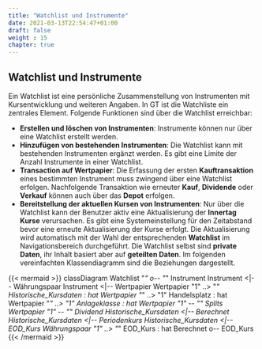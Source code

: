 ```yaml
---
title: "Watchlist und Instrumente"
date: 2021-03-13T22:54:47+01:00
draft: false
weight : 15
chapter: true
---
```

## Watchlist und Instrumente
Ein Watchlist ist eine persönliche Zusammenstellung von Instrumenten mit Kursentwicklung und weiteren Angaben. In GT ist die Watchliste ein zentrales Element. Folgende Funktionen sind über die Watchlist erreichbar:
+ **Erstellen und löschen von Instrumenten**: Instrumente können nur über eine Watchlist erstellt werden.
+ **Hinzufügen von bestehenden Instrumenten**: Die Watchlist kann mit bestehenden Instrumenten ergänzt werden. Es gibt eine Limite der Anzahl Instrumente in einer Watchlist.
+ **Transaction auf Wertpapier**: Die Erfassung der ersten **Kauftransaktion** eines bestimmten Instrument muss zwingend über eine Watchlist erfolgen. Nachfolgende Transaktion wie erneuter **Kauf**,  **Dividende** oder **Verkauf** können auch über das **Depot** erfolgen.
+ **Bereitstellung der aktuellen Kursen von Instrumenten**: Nur über die Watchlist kann der Benutzer aktiv eine Aktualisierung der **Innertag Kurse** verursachen. Es gibt eine Systemeinstellung für den Zeitabstand bevor eine erneute Aktualisierung der Kurse erfolgt. Die Aktualisierung wird automatisch mit der Wahl der entsprechenden **Watchlist** im Navigationsbereich durchgeführt. Die Watchlist selbst sind **private Daten**, ihr Inhalt basiert aber auf **geteilten Daten**. Im folgenden vereinfachten Klassendiagramm sind die Beziehungen dargestellt.

{{< mermaid >}}
classDiagram
    Watchlist "*" o-- "*" Instrument
    Instrument <|-- Währungspaar
    Instrument <|-- Wertpapier
    Wertpapier "1" ..> "*" Historische_Kursdaten : hat
    Wertpapier "*" ..> "1" Handelsplatz : hat
    Wertpapier "*" ..> "1" Anlageklasse : hat
    Wertpapier "1" *-- "*" Splits
    Wertpapier "1" *-- "*" Dividend
    Historische_Kursdaten <|-- Berechnet
    Historische_Kursdaten <|-- Periodenkurs
    Historische_Kursdaten <|-- EOD_Kurs
    Währungspaar "1" ..> "*" EOD_Kurs : hat
    Berechnet o-- EOD_Kurs
{{< /mermaid >}}

